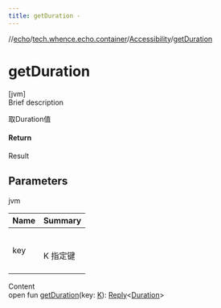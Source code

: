 ```yaml
---
title: getDuration -
---
```

//[echo](../../index.md)/[tech.whence.echo.container](../index.md)/[Accessibility](index.md)/[getDuration](get-duration.md)



# getDuration  
[jvm]  
Brief description  


取Duration值



#### Return  


Result<Duration>



## Parameters  
  
jvm  
  
|  Name|  Summary| 
|---|---|
| key| <br><br>K 指定键<br><br>
  
  
Content  
open fun [getDuration](get-duration.md)(key: [K](index.md)): [Reply](../-reply/index.md)<[Duration](https://kotlinlang.org/api/latest/jvm/stdlib/kotlin.time/-duration/index.html)>  



